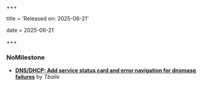 +++

title = 'Released on: 2025-06-21'

date = 2025-06-21

+++

### NoMilestone

- **[DNS/DHCP: Add service status card and error navigation for dnsmasq failures](https://github.com/NethServer/nethsecurity/issues/1279)** by *Tbaile*

